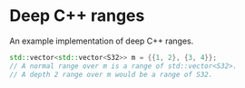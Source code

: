 # Deep C++ ranges

An example implementation of deep C++ ranges.

```cpp
std::vector<std::vector<S32>> m = {{1, 2}, {3, 4}};
// A normal range over m is a range of std::vector<S32>.
// A depth 2 range over m would be a range of S32.
```
